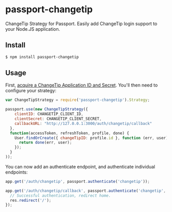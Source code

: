 # passport-changetip
ChangeTip Strategy for Passport.  Easily add ChangeTip login support to your
Node.JS application.

## Install
```bash
$ npm install passport-changetip
```

## Usage
First, [acquire a ChangeTip Application ID and Secret]().  You'll then need to
configure your strategy:

```javascript
var ChangeTipStrategy = require('passport-changetip').Strategy;

passport.use(new ChangeTipStrategy({
    clientID: CHANGETIP_CLIENT_ID,
    clientSecret: CHANGETIP_CLIENT_SECRET,
    callbackURL: "http://127.0.0.1:3000/auth/changetip/callback"
  },
  function(accessToken, refreshToken, profile, done) {
    User.findOrCreate({ changeTipID: profile.id }, function (err, user) {
      return done(err, user);
    });
  }
));
```

You can now add an authenticate endpoint, and authenticate individual endpoints:

```javascript
app.get('/auth/changetip', passport.authenticate('changetip'));

app.get('/auth/changetip/callback', passport.authenticate('changetip', { failureRedirect: '/login' }), function(req, res) {
  // Successful authentication, redirect home.
  res.redirect('/');
});
```

